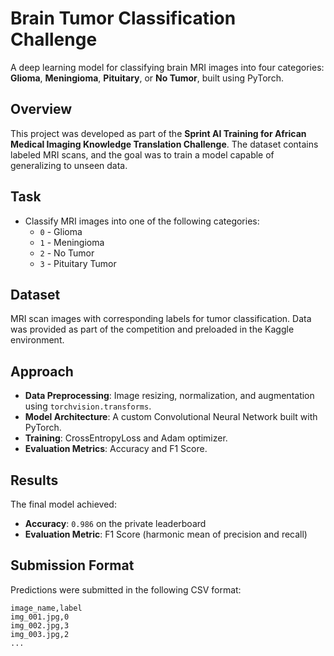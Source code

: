 # Brain Tumor Classification Challenge

A deep learning model for classifying brain MRI images into four categories: **Glioma**, **Meningioma**, **Pituitary**, or **No Tumor**, built using PyTorch.

## Overview

This project was developed as part of the **Sprint AI Training for African Medical Imaging Knowledge Translation Challenge**. The dataset contains labeled MRI scans, and the goal was to train a model capable of generalizing to unseen data.

## Task

- Classify MRI images into one of the following categories:
  - `0` - Glioma
  - `1` - Meningioma
  - `2` - No Tumor
  - `3` - Pituitary Tumor

## Dataset

MRI scan images with corresponding labels for tumor classification. Data was provided as part of the competition and preloaded in the Kaggle environment.

## Approach

- **Data Preprocessing**: Image resizing, normalization, and augmentation using `torchvision.transforms`.
- **Model Architecture**: A custom Convolutional Neural Network built with PyTorch.
- **Training**: CrossEntropyLoss and Adam optimizer.
- **Evaluation Metrics**: Accuracy and F1 Score.

## Results

The final model achieved:

- **Accuracy**: `0.986` on the private leaderboard
- **Evaluation Metric**: F1 Score (harmonic mean of precision and recall)

## Submission Format

Predictions were submitted in the following CSV format:

```csv
image_name,label
img_001.jpg,0
img_002.jpg,3
img_003.jpg,2
...
